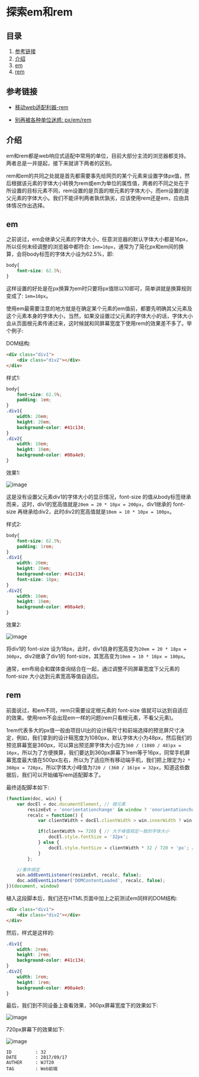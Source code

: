 
# 探索em和rem #

## 目录 ##

1. [参考链接](#href1)
2. [介绍](#href2)
3. [em](#href3)
4. [rem](#href4)

## <a name="href1">参考链接</a> ##

- [移动web适配利器-rem](http://www.alloyteam.com/2016/03/mobile-web-adaptation-tool-rem/)

- [别再被各种单位迷惑: px/em/rem](https://segmentfault.com/a/1190000004190019)

## <a name="href2">介绍</a> ##

em和rem都是web响应式适配中常用的单位，目前大部分主流的浏览器都支持。两者总是一并提起，接下来就讲下两者的区别。

rem和em的共同之处就是首先都需要事先给网页的某个元素来设置字体px值，然后根据该元素的字体大小转换为rem或em为单位的属性值，两者的不同之处在于所设置的目标元素不同，rem设置的是页面的根元素的字体大小，而em设置的是父元素的字体大小。我们不能评判两者孰优孰劣，应该使用rem还是em，应由具体情况作出选择。

## <a name="href3">em</a> ##

之前说过，em会继承父元素的字体大小，任意浏览器的默认字体大小都是16px，所以任何未经调整的浏览器中都符合: `1em=16px`，通常为了简化px和em间的换算，会将body标签的字体大小设为62.5%，即:

```css
body{
    font-size: 62.5%;
}
```

这样设置的好处是在px换算为em时只要将px值除以10即可，简单讲就是换算规则变成了: `1em=10px`。

使用em最需要注意的地方就是在确定某个元素的em值前，都要先明确其父元素及这个元素本身的字体大小，当然，如果没设置过父元素的字体大小的话，字体大小会从页面根元素传递过来，这时候就和同屏幕宽度下使用rem的效果差不多了。举个例子:

DOM结构:

```html
<div class="div1">
    <div class="div2"></div>
</div>
```

样式1:

```css
body{
    font-size: 62.5%;
    padding: 1em;
}
.div1{
    width: 20em;
    height: 20em;
    background-color: #41c134;
}
.div2{
    width: 10em;
    height: 10em;
    background-color: #00a4e9;
}
```

效果1:

![image](https://raw.githubusercontent.com/WebUnion-core/doc-repositort/master/WJT20/images/w44.png)

这是没有设置父元素div1的字体大小的显示情况，font-size 的值从body标签继承而来，这时，div1的宽高值就是`20em = 20 * 10px = 200px`，div1继承的 font-size 再继承给div2，此时div2的宽高值就是`10em = 10 * 10px = 100px`。

样式2:

```css
body{
    font-size: 62.5%;
    padding: 1rem;
}
.div1{
    width: 20em;
    height: 20em;
    background-color: #41c134;
    font-size: 18px;
}
.div2{
    width: 10em;
    height: 10em;
    background-color: #00a4e9;
}
```

效果2:

![image](https://raw.githubusercontent.com/WebUnion-core/doc-repositort/master/WJT20/images/w45.png)

将div1的 font-size 设为18px，此时，div1自身的宽高变为`20em = 20 * 18px = 360px`，div2继承了div1的 font-size，其宽高变为`10em = 10 * 18px = 180px`。

通常，em布局会和媒体查询结合在一起，通过调整不同屏幕宽度下父元素的 font-size 大小达到元素宽高等值自适应。

## <a name="href4">rem</a> ##

前面说过，和em不同，rem只需要设定根元素的 font-size 值就可以达到自适应的效果。使用rem不会出现em一样的问题(rem只看根元素，不看父元素)。

1rem代表多大的px值一般由项目UI出的设计稿尺寸和前端选择的预览屏尺寸决定，例如，我们拿到的设计稿宽度为1080px，默认字体大小为48px，然后我们的预览屏幕宽是360px，可以算出预览屏字体大小应为`360 / (1080 / 48)px = 16px`，所以为了方便换算，我们要达到360px屏幕下1rem等于16px，同常手机屏幕宽度最大值在500px左右，所以为了适应所有移动端手机，我们把上限定为`2 * 360px = 720px`，所以字体大小峰值为`720 / (360 / 16)px = 32px`，知道这些数据后，我们可以开始编写rem适配脚本了。

最终适配脚本如下:

```js
(function(doc, win) {
    var docEl = doc.documentElement, // 根元素
        resizeEvt = 'onorientationchange' in window ? 'onorientationchange' : 'resize', // 兼容屏幕变化事件
        recalc = function() {
            var clientWidth = docEl.clientWidth > win.innerWidth ? win.innerWidth : docEl.clientWidth; // 处理一些移动设备中获取到怪异设备宽度的情况

            if(clientWidth >= 720) { // 大于峰值规定一致的字体大小
                docEl.style.fontSize = '32px';
            } else {
                docEl.style.fontSize = clientWidth * 32 / 720 + 'px'; // 等比例缩放
            }
        };

    //事件绑定
    win.addEventListener(resizeEvt, recalc, false);
    doc.addEventListener('DOMContentLoaded', recalc, false);
})(document, window)
```

植入这段脚本后，我们还在HTML页面中加上之前测试em同样的DOM结构:

```html
<div class="div1">
    <div class="div2"></div>
</div>
```

然后，样式是这样的:

```css
.div1{
    width: 2rem;
    height: 2rem;
    background-color: #41c134;
}
.div2{
    width: 1rem;
    height: 1rem;
    background-color: #00a4e9;
}
```

最后，我们到不同设备上查看效果，360px屏幕宽度下的效果如下:

![image](https://raw.githubusercontent.com/WebUnion-core/doc-repositort/master/WJT20/images/w46.png)

720px屏幕下的效果如下:

![image](https://raw.githubusercontent.com/WebUnion-core/doc-repositort/master/WJT20/images/w47.png)

```
ID         : 32
DATE       : 2017/09/17
AUTHER     : WJT20
TAG        : Web前端
```
